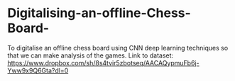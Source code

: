 # Digitalising-an-offline-Chess-Board-
To digitalise an offline chess board using CNN deep learning techniques so that we can make analysis of the games.
Link to dataset: https://www.dropbox.com/sh/8s4tvir5zbotseq/AACAQypmuFb6j-Yww9x9Q6Gta?dl=0

